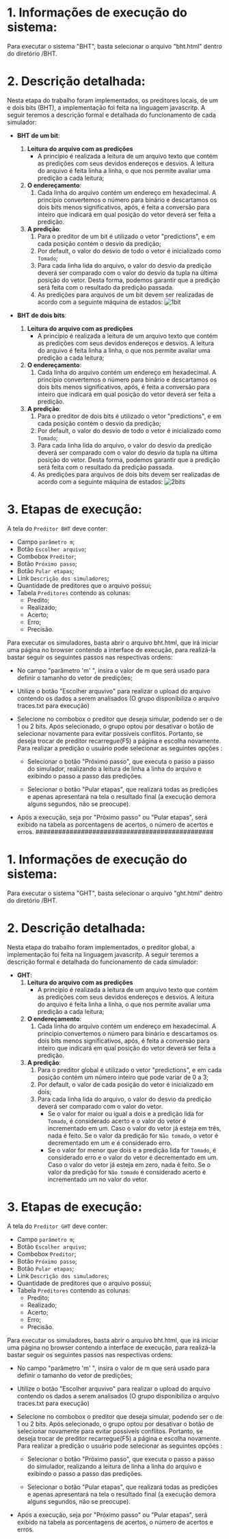 # 1. Informações de  execução do sistema:
Para executar o sistema "BHT", basta selecionar o arquivo "bht.html" dentro do diretório /BHT.

# 2. Descrição detalhada:
 Nesta etapa do trabalho foram implementados, os preditores locais, de um e dois bits (BHT), a implementação foi feita na linguagem javascritp. A seguir teremos a descrição formal e detalhada do funcionamento de cada simulador:
 - **BHT de um bit**:
	 1. **Leitura do arquivo com as predições**
		 -	A princípio é realizada a leitura de um arquivo texto que contém as predições com seus devidos endereços e desvios. A leitura do arquivo é feita linha a linha, o que nos permite avaliar uma predição a cada leitura;
	 2. **O endereçamento**:
		 1. Cada linha do arquivo contém um endereço em hexadecimal. A princípio convertemos o número para binário e descartamos os dois bits menos significativos, após, é feita a conversão para inteiro que indicará em qual posição do vetor deverá ser feita a predição. 
	 3. **A predição**:
		 1. Para o preditor de um bit é utilizado o vetor  "predictions", e em cada posição contém o  desvio da predição;
		 2. Por default, o valor do desvio de todo o vetor  é  inicializado como `Tomado`;
		 3.  Para cada linha lida do arquivo, o valor do desvio da predição deverá ser comparado com o valor do desvio da tupla na última posição do vetor. Desta forma, podemos garantir que a predição será feita com o resultado da predição passada.
		 4.  As predições para arquivos de um bit devem ser realizadas de acordo com a seguinte máquina de estados:
		 ![1bit](https://github.com/GiovaniBotelho/bht/blob/master/1bit.PNG)
				
 - **BHT de dois bits**: 
	 1. **Leitura do arquivo com as predições**
		 -	A princípio é realizada a leitura de um arquivo texto que contém as predições com seus devidos endereços e desvios. A leitura do arquivo é feita linha a linha, o que nos permite avaliar uma predição a cada leitura;
	 2. **O endereçamento**:
		 1. Cada linha do arquivo contém um endereço em hexadecimal. A princípio convertemos o número para binário e descartamos os dois bits menos significativos, após, é feita a conversão para inteiro que indicará em qual posição do vetor deverá ser feita a predição. 
	 3. **A predição**:
		 1. Para o preditor de dois bits é utilizado o vetor  "predictions", e em cada posição contém o  desvio da predição;
		 2. Por default, o valor do desvio de todo o vetor  é  inicializado como `Tomado`;
		 3.  Para cada linha lida do arquivo, o valor do desvio da predição deverá ser comparado com o valor do desvio da tupla na última posição do vetor. Desta forma, podemos garantir que a predição será feita com o resultado da predição passada.
		 4.  As predições para arquivos de dois bits devem ser realizadas de acordo com a seguinte máquina de estados:
		 ![2bits](https://github.com/GiovaniBotelho/bht/blob/master/2bits.PNG)
				
# 3. Etapas de execução:
A tela do `Preditor BHT` deve conter:
- Campo `parâmetro m`;
- Botão `Escolher arquivo`;
- Combobox `Preditor`;
- Botão `Próximo passo`;
- Botão `Pular etapas`;
- Link `Descrição dos simuladores`;
- Quantidade de preditores que o arquivo possui;
- Tabela `Preditores` contendo as colunas:
	- Predito;
	- Realizado;
	- Acerto;
	- Erro;
	- Precisão.
	
Para executar os simuladores, basta abrir o arquivo bht.html, que irá iniciar uma página no browser contendo a interface de execução, para realizá-la bastar seguir os seguintes passos nas respectivas ordens:
- No campo "parâmetro 'm' ", insira o valor de m que será usado para definir o tamanho do vetor de predições;

-  Utilize o botão "Escolher arquvivo" para realizar o upload do arquivo contendo os dados a serem analisados (O grupo disponibiliza o arquivo traces.txt para execução)

- Selecione no combobox o preditor que deseja simular, podendo ser o de 1 ou 2 bits. Após selecionado, o grupo optou por desativar o botão de selecionar novamente para evitar possíveis conflitos. Portanto, se deseja trocar de preditor recarregue(F5) a página e escolha novamente. Para realizar a predição o usuário pode selecionar as seguintes opções :

	- Selecionar o botão "Próximo passo", que executa o passo a passo do simulador, realizando a leitura de linha a linha do arquivo e exibindo o passo a passo das predições.

	- Selecionar o botão "Pular etapas", que realizará todas as predições e apenas apresentará na tela o resultado final (a execução demora alguns segundos, não se preocupe).

- Após a execução, seja por "Próximo passo" ou "Pular etapas", será exibido na tabela as porcentagens de acertos, o número de acertos e erros.
###############################################

# 1. Informações de  execução do sistema:
Para executar o sistema "GHT", basta selecionar o arquivo "ght.html" dentro do diretório /BHT.

# 2. Descrição detalhada:
 Nesta etapa do trabalho foram implementados, o preditor global, a implementação foi feita na linguagem javascritp. A seguir teremos a descrição formal e detalhada do funcionamento de cada simulador:
 - **GHT**:
	 1. **Leitura do arquivo com as predições**
		 -	A princípio é realizada a leitura de um arquivo texto que contém as predições com seus devidos endereços e desvios. A leitura do arquivo é feita linha a linha, o que nos permite avaliar uma predição a cada leitura;
	 2. **O endereçamento**:
		 1. Cada linha do arquivo contém um endereço em hexadecimal. A princípio convertemos o número para binário e descartamos os dois bits menos significativos, após, é feita a conversão para inteiro que indicará em qual posição do vetor deverá ser feita a predição. 
	 3. **A predição**:
		 1. Para o preditor global é utilizado o vetor  "predictions", e em cada posição contém um número inteiro que pode variar de 0 a 3;
		 2. Por default, o valor de cada posição do vetor é inicializado em dois;
		 3.  Para cada linha lida do arquivo, o valor do desvio da predição deverá ser comparado com o valor do vetor. 
			 - Se o valor for maior ou igual a dois e a predição lida for `Tomado`,  é considerado acerto e o valor do vetor é incrementado em um. Caso o valor do vetor já esteja em três, nada é feito. Se o valor da predição for `Não tomado`, o vetor é decrementado em um e é considerado erro.
			 - Se o valor for menor que dois e a predição lida for `Tomado`, é considerado erro e o valor do vetor é decrementado em um. Caso o valor do vetor já esteja em zero, nada é feito. Se o valor da predição for `Não tomado` é considerado acerto é incrementado um no valor do vetor.
# 3. Etapas de execução:
A tela do `Preditor GHT` deve conter:
- Campo `parâmetro m`;
- Botão `Escolher arquivo`;
- Combobox `Preditor`;
- Botão `Próximo passo`;
- Botão `Pular etapas`;
- Link `Descrição dos simuladores`;
- Quantidade de preditores que o arquivo possui;
- Tabela `Preditores` contendo as colunas:
	- Predito;
	- Realizado;
	- Acerto;
	- Erro;
	- Precisão.
	
Para executar os simuladores, basta abrir o arquivo bht.html, que irá iniciar uma página no browser contendo a interface de execução, para realizá-la bastar seguir os seguintes passos nas respectivas ordens:
- No campo "parâmetro 'm' ", insira o valor de m que será usado para definir o tamanho do vetor de predições;

-  Utilize o botão "Escolher arquvivo" para realizar o upload do arquivo contendo os dados a serem analisados (O grupo disponibiliza o arquivo traces.txt para execução)

- Selecione no combobox o preditor que deseja simular, podendo ser o de 1 ou 2 bits. Após selecionado, o grupo optou por desativar o botão de selecionar novamente para evitar possíveis conflitos. Portanto, se deseja trocar de preditor recarregue(F5) a página e escolha novamente. Para realizar a predição o usuário pode selecionar as seguintes opções :

	- Selecionar o botão "Próximo passo", que executa o passo a passo do simulador, realizando a leitura de linha a linha do arquivo e exibindo o passo a passo das predições.

	- Selecionar o botão "Pular etapas", que realizará todas as predições e apenas apresentará na tela o resultado final (a execução demora alguns segundos, não se preocupe).

- Após a execução, seja por "Próximo passo" ou "Pular etapas", será exibido na tabela as porcentagens de acertos, o número de acertos e erros.
